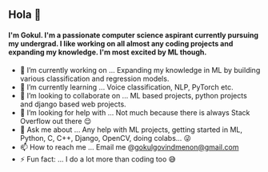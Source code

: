 ## Hola 👋

#### I'm Gokul. I'm a passionate computer science aspirant currently pursuing my undergrad. I like working on all almost any coding projects and expanding my knowledge. I'm most excited by ML though.

- 🔭 I’m currently working on ... Expanding my knowledge in ML by building various classification and regression models.
- 🌱 I’m currently learning ... Voice classification, NLP, PyTorch etc.
- 👯 I’m looking to collaborate on ... ML based projects, python projects and django based web projects.
- 🤔 I’m looking for help with ... Not much because there is always Stack Overflow out there :relieved:
- 💬 Ask me about ... Any help with ML projects, getting started in ML, Python, C, C++, Django, OpenCV, doing colabs... :stuck_out_tongue_winking_eye:
- 📫 How to reach me ... Email me @gokulgovindmenon@gmail.com
- ⚡ Fun fact: ... I do a lot more than coding too :sweat_smile:
